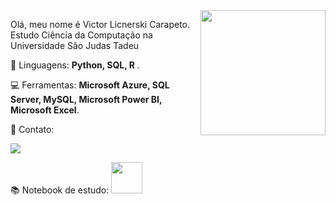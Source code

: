 <img src="https://user-images.githubusercontent.com/61326775/225127328-29ed64da-f2bf-4cf7-99e7-368d87dc3b14.gif" min-width="200px" max-width="200px" width="200px" align="right"/>
<p align="left">
Olá, meu nome é Victor Licnerski Carapeto.<br>
Estudo Ciência da Computação na Universidade São Judas Tadeu 
</p>

<p align="left">
 🚀 Linguagens: <strong>Python, SQL, R </strong>.
</p>

<p align="left">
  💻 Ferramentas: <strong>Microsoft Azure, SQL Server, MySQL, Microsoft Power BI, Microsoft Excel</strong>.
</p>

<p align="left">
  💼 Contato: <br>
</p>
<p align="left">
  <a href="https://www.linkedin.com/in/victorlicnerskicarapeto/" alt="Linkedin">
  <img src="https://img.shields.io/badge/-Linkedin-0e76a8?style=flat-square&logo=Linkedin&logoColor=white&link=www.linkedin.com/in/brenoabdala" /></a>
</p>

<p align="left">
  📚 Notebook de estudo: <a href="https://colab.research.google.com/drive/188NitI9Tiyy-_UUsyasOgl9OMTv0n1Q6?authuser=2#scrollTo=W9l0Pc9VsjbX" alt="Google Colab">
						 <img src="https://user-images.githubusercontent.com/61326775/228035711-f883ba58-4ef7-470b-9886-bb2c6026a879.PNG" width="50px" /></a>
</p>
